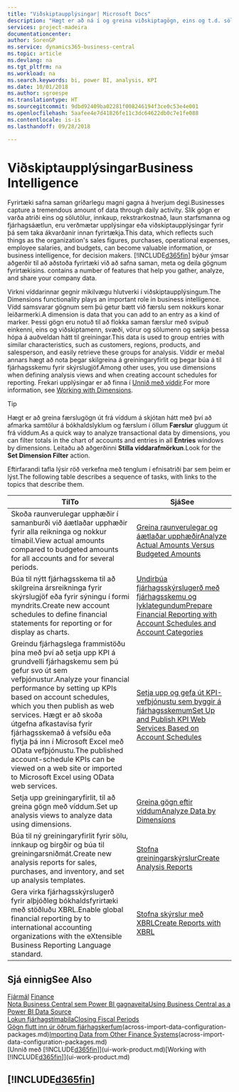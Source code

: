 ```yaml
---
title: "Viðskiptaupplýsingar| Microsoft Docs"
description: "Hægt er að ná í og greina viðskiptagögn, eins og t.d. sölutölur, innkaup, rekstrarkostnað, laun starfsmanna og fjárhagsáætlanir, sem geta verið verðmætar viðskiptaupplýsingar eða hjálpað til við ákvarðanatöku."
services: project-madeira
documentationcenter: 
author: SorenGP
ms.service: dynamics365-business-central
ms.topic: article
ms.devlang: na
ms.tgt_pltfrm: na
ms.workload: na
ms.search.keywords: bi, power BI, analysis, KPI
ms.date: 10/01/2018
ms.author: sgroespe
ms.translationtype: HT
ms.sourcegitcommit: 9dbd92409ba02281f008246194f3ce0c53e4e001
ms.openlocfilehash: 5aafee4e7d41826fe11c3dc64622db0c7e1fe088
ms.contentlocale: is-is
ms.lasthandoff: 09/28/2018

---
```

# <a name="business-intelligence"></a><span data-ttu-id="6efb3-103">Viðskiptaupplýsingar</span><span class="sxs-lookup"><span data-stu-id="6efb3-103">Business Intelligence</span></span>
<span data-ttu-id="6efb3-104">Fyrirtæki safna saman gríðarlegu magni gagna á hverjum degi.</span><span class="sxs-lookup"><span data-stu-id="6efb3-104">Businesses capture a tremendous amount of data through daily activity.</span></span> <span data-ttu-id="6efb3-105">Slík gögn er varða atriði eins og sölutölur, innkaup, rekstrarkostnað, laun starfsmanna og fjárhagsáætlun, eru verðmætar upplýsingar eða viðskiptaupplýsingar fyrir þá sem taka ákvarðanir innan fyrirtækja.</span><span class="sxs-lookup"><span data-stu-id="6efb3-105">This data, which reflects such things as the organization's sales figures, purchases, operational expenses, employee salaries, and budgets, can become valuable information, or business intelligence, for decision makers.</span></span> [!INCLUDE[d365fin](includes/d365fin_md.md)] <span data-ttu-id="6efb3-106">býður ýmsar aðgerðir til að aðstoða fyrirtæki við að safna saman, meta og deila gögnum fyrirtækisins.</span><span class="sxs-lookup"><span data-stu-id="6efb3-106"> contains a number of features that help you gather, analyze, and share your company data.</span></span>

<span data-ttu-id="6efb3-107">Virkni víddarinnar gegnir mikilvægu hlutverki í viðskiptaupplýsingum.</span><span class="sxs-lookup"><span data-stu-id="6efb3-107">The Dimensions functionality plays an important role in business intelligence.</span></span> <span data-ttu-id="6efb3-108">Vídd samsvarar gögnum sem þú getur bætt við færslu sem nokkurs konar leiðarmerki.</span><span class="sxs-lookup"><span data-stu-id="6efb3-108">A dimension is data that you can add to an entry as a kind of marker.</span></span> <span data-ttu-id="6efb3-109">Þessi gögn eru notuð til að flokka saman færslur með svipuð einkenni, eins og viðskiptamenn, svæði, vörur og sölumenn og sækja þessa hópa á auðveldan hátt til greiningar.</span><span class="sxs-lookup"><span data-stu-id="6efb3-109">This data is used to group entries with similar characteristics, such as customers, regions, products, and salesperson, and easily retrieve these groups for analysis.</span></span> <span data-ttu-id="6efb3-110">Víddir er meðal annars hægt að nota þegar skilgreina á greiningaryfirlit og þegar búa á til fjárhagsskemu fyrir skýrslugjöf.</span><span class="sxs-lookup"><span data-stu-id="6efb3-110">Among other uses, you use dimensions  when defining analysis views and when creating account schedules for reporting.</span></span> <span data-ttu-id="6efb3-111">Frekari upplýsingar er að finna í [Unnið með víddir](finance-dimensions.md).</span><span class="sxs-lookup"><span data-stu-id="6efb3-111">For more information, see [Working with Dimensions](finance-dimensions.md).</span></span>

> [!TIP]
> <span data-ttu-id="6efb3-112">Hægt er að greina færslugögn út frá víddum á skjótan hátt með því að afmarka samtölur á bókhaldslyklum og færslum í öllum **Færslur** gluggum út frá víddum.</span><span class="sxs-lookup"><span data-stu-id="6efb3-112">As a quick way to analyze transactional data by dimensions, you can filter totals in the chart of accounts and entries in all **Entries** windows by dimensions.</span></span> <span data-ttu-id="6efb3-113">Leitaðu að aðgerðinni **Stilla víddarafmörkun**.</span><span class="sxs-lookup"><span data-stu-id="6efb3-113">Look for the **Set Dimension Filter** action.</span></span>  

<span data-ttu-id="6efb3-114">Eftirfarandi tafla lýsir röð verkefna með tenglum í efnisatriði þar sem þeim er lýst.</span><span class="sxs-lookup"><span data-stu-id="6efb3-114">The following table describes a sequence of tasks, with links to the topics that describe them.</span></span>  

| <span data-ttu-id="6efb3-115">Til</span><span class="sxs-lookup"><span data-stu-id="6efb3-115">To</span></span> | <span data-ttu-id="6efb3-116">Sjá</span><span class="sxs-lookup"><span data-stu-id="6efb3-116">See</span></span> |
| --- | --- |
|<span data-ttu-id="6efb3-117">Skoða raunverulegar upphæðir í samanburði við áætlaðar upphæðir fyrir alla reikninga og nokkur tímabil.</span><span class="sxs-lookup"><span data-stu-id="6efb3-117">View actual amounts compared to budgeted amounts for all accounts and for several periods.</span></span>|[<span data-ttu-id="6efb3-118">Greina raunverulegar og áætlaðar upphæðir</span><span class="sxs-lookup"><span data-stu-id="6efb3-118">Analyze Actual Amounts Versus Budgeted Amounts</span></span>](bi-how-analyze-actual-versus-budget.md)|
|<span data-ttu-id="6efb3-119">Búa til nýtt fjárhagsskema til að skilgreina ársreikninga fyrir skýrslugjöf eða fyrir sýningu í formi myndrits.</span><span class="sxs-lookup"><span data-stu-id="6efb3-119">Create new account schedules to define financial statements for reporting or for display as charts.</span></span>|[<span data-ttu-id="6efb3-120">Undirbúa fjárhagsskýrslugerð með fjárhagsskemu og lyklategundum</span><span class="sxs-lookup"><span data-stu-id="6efb3-120">Prepare Financial Reporting with Account Schedules and Account Categories</span></span>](bi-how-work-account-schedule.md)|
|<span data-ttu-id="6efb3-121">Greindu fjárhagslega frammistöðu þína með því að setja upp KPI á grundvelli fjárhagskemu sem þú gefur svo út sem vefþjónustur.</span><span class="sxs-lookup"><span data-stu-id="6efb3-121">Analyze your financial performance by setting up KPIs based on account schedules, which you then publish as web services.</span></span> <span data-ttu-id="6efb3-122">Hægt er að skoða útgefna afkastavísa fyrir fjárhagsskemað á vefsíðu eða flytja þá inn í Microsoft Excel með OData vefþjónustu.</span><span class="sxs-lookup"><span data-stu-id="6efb3-122">The published account-schedule KPIs can be viewed on a web site or imported to Microsoft Excel using OData web services.</span></span>|[<span data-ttu-id="6efb3-123">Setja upp og gefa út KPI-vefþjónustu sem byggir á fjárhagsskemum</span><span class="sxs-lookup"><span data-stu-id="6efb3-123">Set Up and Publish KPI Web Services Based on Account Schedules</span></span>](bi-how-to-set-up-and-publish-kpi-web-services-based-on-account-schedules.md)|
|<span data-ttu-id="6efb3-124">Setja upp greiningaryfirlit, til að greina gögn með víddum.</span><span class="sxs-lookup"><span data-stu-id="6efb3-124">Set up analysis views to analyze data using dimensions.</span></span>|[<span data-ttu-id="6efb3-125">Greina gögn eftir víddum</span><span class="sxs-lookup"><span data-stu-id="6efb3-125">Analyze Data by Dimensions</span></span>](bi-how-analyze-data-dimension.md)|
|<span data-ttu-id="6efb3-126">Búa til ný greiningaryfirlit fyrir sölu, innkaup og birgðir og búa til greiningarsniðmát.</span><span class="sxs-lookup"><span data-stu-id="6efb3-126">Create new analysis reports for sales, purchases, and inventory, and set up analysis templates.</span></span>|[<span data-ttu-id="6efb3-127">Stofna greiningarskýrslur</span><span class="sxs-lookup"><span data-stu-id="6efb3-127">Create Analysis Reports</span></span>](bi-how-create-analysis-views-reports.md)|
|<span data-ttu-id="6efb3-128">Gera virka fjárhagsskýrslugerð fyrir alþjóðleg bókhaldsfyrirtæki með stöðluðu XBRL.</span><span class="sxs-lookup"><span data-stu-id="6efb3-128">Enable global financial reporting by to international accounting organizations with the eXtensible Business Reporting Language standard.</span></span>|[<span data-ttu-id="6efb3-129">Stofna skýrslur með XBRL</span><span class="sxs-lookup"><span data-stu-id="6efb3-129">Create Reports with XBRL</span></span>](bi-create-reports-with-xbrl.md)|

## <a name="see-also"></a><span data-ttu-id="6efb3-130">Sjá einnig</span><span class="sxs-lookup"><span data-stu-id="6efb3-130">See Also</span></span>
<span data-ttu-id="6efb3-131">[Fjármál](finance.md)  </span><span class="sxs-lookup"><span data-stu-id="6efb3-131">[Finance](finance.md)  </span></span>  
[<span data-ttu-id="6efb3-132">Nota Business Central sem Power BI gagnaveita</span><span class="sxs-lookup"><span data-stu-id="6efb3-132">Using Business Central as a Power BI Data Source</span></span>](across-how-use-financials-data-source-powerbi.md)  
[<span data-ttu-id="6efb3-133">Lokun fjárhagstímabila</span><span class="sxs-lookup"><span data-stu-id="6efb3-133">Closing Fiscal Periods</span></span>](year-close-years-periods.md)  
<span data-ttu-id="6efb3-134">[Gögn flutt inn úr öðrum fjárhagskerfum](across-import-data-configuration-packages.md)(across-import-data-configuration-packages.md)</span><span class="sxs-lookup"><span data-stu-id="6efb3-134">[Importing Data from Other Finance Systems](across-import-data-configuration-packages.md)(across-import-data-configuration-packages.md)</span></span>  
<span data-ttu-id="6efb3-135">[Unnið með [!INCLUDE[d365fin](includes/d365fin_md.md)]](ui-work-product.md)</span><span class="sxs-lookup"><span data-stu-id="6efb3-135">[Working with [!INCLUDE[d365fin](includes/d365fin_md.md)]](ui-work-product.md)</span></span>

## [!INCLUDE[d365fin](includes/free_trial_md.md)]  
 

